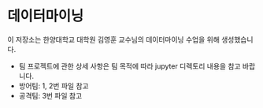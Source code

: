 # 데이터마이닝

이 저장소는 한양대학교 대학원 김영훈 교수님의 데이터마이닝 수업을 위해 생성했습니다.

* 팀 프로젝트에 관한 상세 사항은 팀 목적에 따라 jupyter 디렉토리 내용을 참고 바랍니다.
* 방어팀: 1, 2번 파일 참고
* 공격팀: 3번 파일 참고
